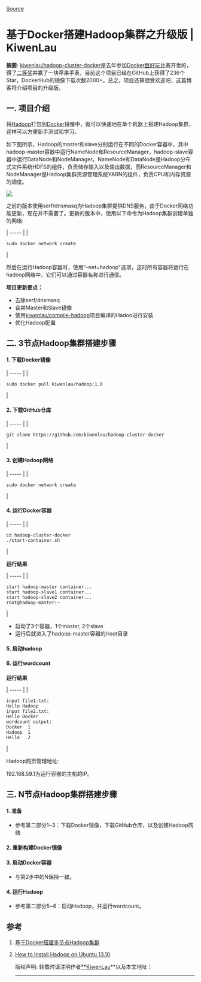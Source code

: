 
[Source](http://kiwenlau.com/2016/06/12/160612-hadoop-cluster-docker-update/ "Permalink to 基于Docker搭建Hadoop集群之升级版 | KiwenLau")

# 基于Docker搭建Hadoop集群之升级版 | KiwenLau

**摘要:** [kiwenlau/hadoop-cluster-docker][1]是去年参加[Docker巨好玩][2]比赛开发的，得了[二等奖][3]并赢了一块苹果手表，目前这个项目已经在GitHub上获得了236个Star，DockerHub的镜像下载次数2000+。总之，项目还算很受欢迎吧，这篇博客将介绍项目的升级版。

## 一. 项目介绍

将[Hadoop][4]打包到[Docker][5]镜像中，就可以快速地在单个机器上搭建Hadoop集群，这样可以方便新手测试和学习。

如下图所示，Hadoop的master和slave分别运行在不同的Docker容器中，其中hadoop-master容器中运行NameNode和ResourceManager，hadoop-slave容器中运行DataNode和NodeManager。NameNode和DataNode是Hadoop分布式文件系统HDFS的组件，负责储存输入以及输出数据，而ResourceManager和NodeManager是Hadoop集群资源管理系统YARN的组件，负责CPU和内存资源的调度。

![][6]

之前的版本使用serf/dnsmasq为Hadoop集群提供DNS服务，由于Docker网络功能更新，现在并不需要了。更新的版本中，使用以下命令为Hadoop集群创建单独的网络:

| ----- |
|

    sudo docker network create   

 |

然后在运行Hadoop容器时，使用"–net=hadoop"选项，这时所有容器将运行在hadoop网络中，它们可以通过容器名称进行通信。

**项目更新要点：**

* 去除serf/dnsmasq
* 合并Master和Slave镜像
* 使用[kiwenlau/compile-hadoop][7]项目编译的Hadoo进行安装
* 优化Hadoop配置

## 二. 3节点Hadoop集群搭建步骤

#### **1\. 下载Docker镜像**

| ----- |
|

    sudo docker pull kiwenlau/hadoop:1.0  

 |

#### **2\. 下载GitHub仓库**

| ----- |
|

    git clone https://github.com/kiwenlau/hadoop-cluster-docker  

 |

#### **3\. 创建Hadoop网络**

| ----- |
|

    sudo docker network create   

 |

#### **4\. 运行Docker容器**

| ----- |
|

    cd hadoop-cluster-docker  
    ./start-container.sh  

 |

**运行结果**

| ----- |
|

    start hadoop-master container...  
    start hadoop-slave1 container...  
    start hadoop-slave2 container...  
    root@hadoop-master:~  

 |

* 启动了3个容器，1个master, 2个slave
* 运行后就进入了hadoop-master容器的/root目录

#### **5\. 启动hadoop**

#### **6\. 运行wordcount**

**运行结果**

| ----- |
|

    input file1.txt:  
    Hello Hadoop  
    input file2.txt:  
    Hello Docker  
    wordcount output:  
    Docker	1  
    Hadoop	1  
    Hello	2  

 |

Hadoop网页管理地址:

192.168.59.1为运行容器的主机的IP。

## 三. N节点Hadoop集群搭建步骤

#### **1\. 准备**

* 参考第二部分1~3：下载Docker镜像，下载GitHub仓库，以及创建Hadoop网络

#### **2\. 重新构建Docker镜像**

#### **3\. 启动Docker容器**

* 与第2步中的N保持一致。

#### **4\. 运行Hadoop**

* 参考第二部分5~6：启动Hadoop，并运行wordcount。

## 参考

1. [基于Docker搭建多节点Hadoop集群][8]
2. [How to Install Hadoop on Ubuntu 13.10][9]

    版权声明:
    转载时请注明作者[**KiwenLau][10]**以及本文地址：
    ****

[1]: https://github.com/kiwenlau/hadoop-cluster-docker
[2]: http://www.alauda.cn/2015/04/28/docker-great/
[3]: http://www.alauda.cn/2015/06/11/presentation/
[4]: http://hadoop.apache.org/
[5]: https://www.docker.com/
[6]: http://kiwenlau.com/2016/06/12/160612-hadoop-cluster-docker-update/hadoop-cluster-docker.png
[7]: https://github.com/kiwenlau/compile-hadoop
[8]: http://kiwenlau.com/2015/06/08/150608-hadoop-cluster-docker/
[9]: https://www.digitalocean.com/community/tutorials/how-to-install-hadoop-on-ubuntu-13-10
[10]: http://kiwenlau.com "KiwenLau"
  

